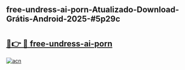 ## free-undress-ai-porn-Atualizado-Download-Grátis-Android-2025-#5p29c

# <h2><a href="https://ainizakaria.my?title=free-undress-ai-porn&ref=20M">🔗👉 🔴 free-undress-ai-porn</a></h2>

[![acn](https://github.com/user-attachments/assets/0f9c940e-d8b0-45ae-aac7-cd30a18b3e1c)](https://ainizakaria.my?title=free-undress-ai-porn&ref=20M)

